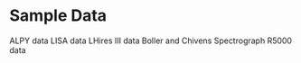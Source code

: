 Sample Data
===========
ALPY data
LISA data
LHires III data
Boller and Chivens Spectrograph R5000 data
